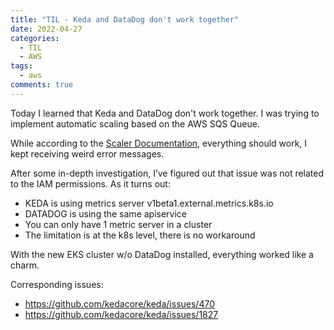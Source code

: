 ```yaml
---
title: "TIL - Keda and DataDog don't work together"
date: 2022-04-27
categories:
  - TIL
  - AWS
tags:
  - aws
comments: true
---
```


Today I learned that Keda and DataDog don't work together. I was
trying to implement automatic scaling based on the AWS SQS Queue.

While according to the [Scaler Documentation](https://keda.sh/docs/2.6/scalers/aws-sqs/),
everything should work, I kept receiving weird error messages.

After some in-depth investigation, I’ve figured out that issue was not related
to the IAM permissions. As it turns out:
* KEDA is using metrics server v1beta1.external.metrics.k8s.io
* DATADOG is using the same apiservice
* You can only have 1 metric server in a cluster
* The limitation is at the k8s level, there is no workaround

With the new EKS cluster w/o DataDog installed, everything worked like a charm.

Corresponding issues:
- https://github.com/kedacore/keda/issues/470
- https://github.com/kedacore/keda/issues/1827
